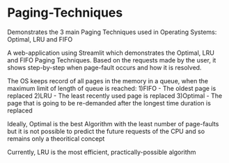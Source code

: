 # Paging-Techniques
Demonstrates the 3 main Paging Techniques used in Operating Systems: Optimal, LRU and FIFO

A web-application using Streamlit which demonstrates the Optimal, LRU and FIFO Paging Techniques. 
Based on the requests made by the user, it shows step-by-step when page-fault occurs and how it is resolved.

The OS keeps record of all pages in the memory in a queue, when the maximum limit of length of queue is reached:
1)FIFO - The oldest page is replaced
2)LRU - The least recently used page is replaced
3)Optimal - The page that is going to be re-demanded after the longest time duration is replaced

Ideally, Optimal is the best Algorithm with the least number of page-faults but it is not possible to predict the future requests of the CPU and so remains only a theoritical concept

Currently, LRU is the most efficient, practically-possible algorithm
